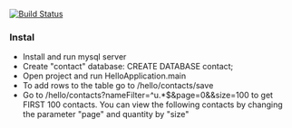 [![Build Status](https://travis-ci.org/romanneklesa/hellobackend.svg?branch=master)](https://travis-ci.org/romanneklesa/localdata)




  ### Instal

 - Install and run mysql server
 - Create "contact" database: CREATE DATABASE contact;
 - Open project and run HelloApplication.main
 - To add rows to the table go to /hello/contacts/save
 - Go to /hello/contacts?nameFilter=^u.*$&page=0&&size=100 to get FIRST 100 contacts.
  You can view the following contacts by changing the parameter "page" and quantity by "size"

